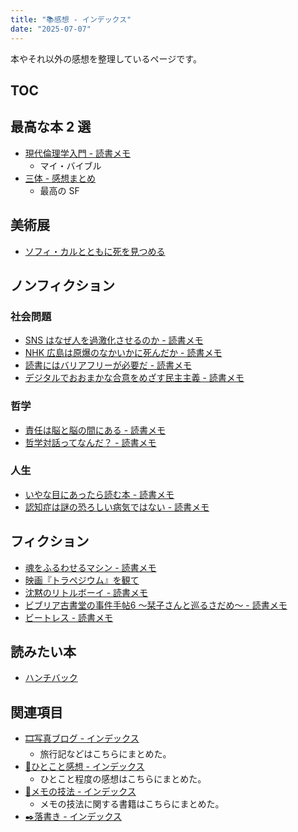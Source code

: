 ```yaml
---
title: "📚感想 - インデックス"
date: "2025-07-07"
---
```


本やそれ以外の感想を整理しているページです。

## TOC

## 最高な本 2 選

- [現代倫理学入門 - 読書メモ](20241217-introduction-to-modern-ethics.md)
	- マイ・バイブル
- [三体 - 感想まとめ](20250212-the-three-body-problem-conclusion.md)
	- 最高の SF

## 美術展

- [ソフィ・カルとともに死を見つめる](20250127-sophie-calle-with-death-focus-on.md)

## ノンフィクション

### 社会問題

- [SNS はなぜ人を過激化させるのか - 読書メモ](240810-social-media-prism.md)
- [NHK 広島は原爆のなかいかに死んだか - 読書メモ](240806-book-esperanto-nuke.md)
- [読書にはバリアフリーが必要だ - 読書メモ](20250701-reading-requires-barrier-free-access.md)
- [デジタルでおおまかな合意をめざす民主主義 - 読書メモ](20250706-audrey-tan-on-digital-democracy.md)

### 哲学

- [責任は脳と脳の間にある - 読書メモ](240807-whos-in-charge.md)
- [哲学対話ってなんだ？ - 読書メモ](20250627-what-is-philosophical-dialogue.md)

### 人生

- [いやな目にあったら読む本 - 読書メモ](20241207-a-revenge-manual-for-those-who-hate-someone.md)
- [認知症は謎の恐ろしい病気ではない - 読書メモ](20241208-dementia-is-not-a-mysterious-frightening-disease.md)

## フィクション

- [魂をふるわせるマシン - 読書メモ](20241208-soul-driver.md)
- [映画『トラペジウム』を観て](240603-trapezium.md)
- [沈黙のリトルボーイ - 読書メモ](20241217-silent-little-boy.md)
- [ビブリア古書堂の事件手帖6 〜栞子さんと巡るさだめ〜 - 読書メモ](20241217-biblia-used-bookstore-casebook-6.md)
- [ビートレス - 読書メモ](20241217-beatless.md)

## 読みたい本

- [ハンチバック](20241214-hunchback.md)

## 関連項目

- [🎞️写真ブログ - インデックス](photo-blog-index.md)
	- 旅行記などはこちらにまとめた。
- [💬ひとこと感想 - インデックス](20241217-one-thing-comment-index.md)
	- ひとこと程度の感想はこちらにまとめた。
- [📝メモの技法 - インデックス](20250105-note-taking-techniques-index.md)
	- メモの技法に関する書籍はこちらにまとめた。
- [✒️落書き - インデックス](20241209-scribble-index.md)